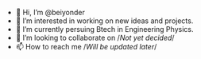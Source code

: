 - 👋 Hi, I’m @beiyonder
- 👀 I’m interested in working on new ideas and projects.
- 🌱 I’m currently persuing Btech in Engineering Physics.
- 💞️ I’m looking to collaborate on /*Not yet decided*/
- 📫 How to reach me /*Will be updated later*/

